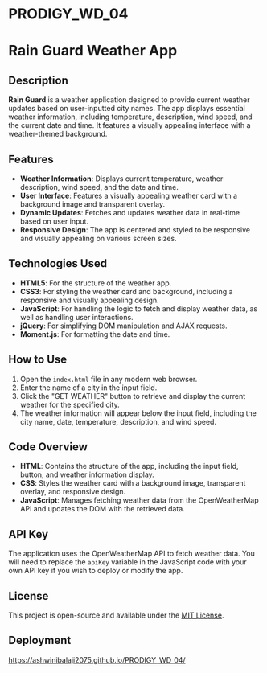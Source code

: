 # PRODIGY_WD_04

# Rain Guard Weather App

## Description

**Rain Guard** is a weather application designed to provide current weather updates based on user-inputted city names. The app displays essential weather information, including temperature, description, wind speed, and the current date and time. It features a visually appealing interface with a weather-themed background.

## Features

- **Weather Information**: Displays current temperature, weather description, wind speed, and the date and time.
- **User Interface**: Features a visually appealing weather card with a background image and transparent overlay.
- **Dynamic Updates**: Fetches and updates weather data in real-time based on user input.
- **Responsive Design**: The app is centered and styled to be responsive and visually appealing on various screen sizes.

## Technologies Used

- **HTML5**: For the structure of the weather app.
- **CSS3**: For styling the weather card and background, including a responsive and visually appealing design.
- **JavaScript**: For handling the logic to fetch and display weather data, as well as handling user interactions.
- **jQuery**: For simplifying DOM manipulation and AJAX requests.
- **Moment.js**: For formatting the date and time.

## How to Use

1. Open the `index.html` file in any modern web browser.
2. Enter the name of a city in the input field.
3. Click the "GET WEATHER" button to retrieve and display the current weather for the specified city.
4. The weather information will appear below the input field, including the city name, date, temperature, description, and wind speed.

## Code Overview

- **HTML**: Contains the structure of the app, including the input field, button, and weather information display.
- **CSS**: Styles the weather card with a background image, transparent overlay, and responsive design.
- **JavaScript**: Manages fetching weather data from the OpenWeatherMap API and updates the DOM with the retrieved data.

## API Key

The application uses the OpenWeatherMap API to fetch weather data. You will need to replace the `apiKey` variable in the JavaScript code with your own API key if you wish to deploy or modify the app.

## License

This project is open-source and available under the [MIT License](LICENSE).

## Deployment

 https://ashwinibalaji2075.github.io/PRODIGY_WD_04/
